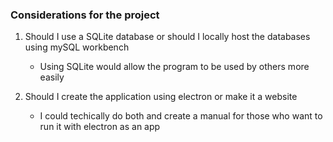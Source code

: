 ### Considerations for the project
1. Should I use a SQLite database or should I locally host the databases using mySQL workbench
   - Using SQLite would allow the program to be used by others more easily

2. Should I create the application using electron or make it a website
   - I could techically do both and create a manual for those who want to run it with electron as an app
   
